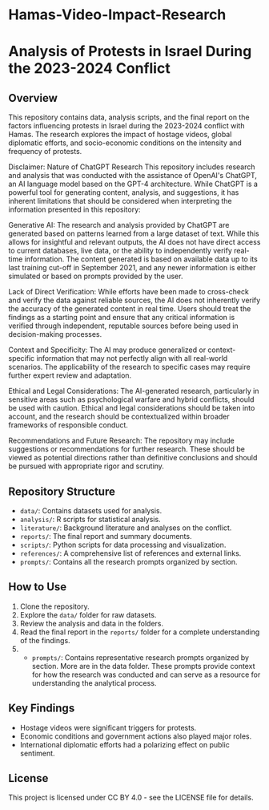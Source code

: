 # Hamas-Video-Impact-Research
# Analysis of Protests in Israel During the 2023-2024 Conflict

## Overview
This repository contains data, analysis scripts, and the final report on the factors influencing protests in Israel during the 2023-2024 conflict with Hamas. The research explores the impact of hostage videos, global diplomatic efforts, and socio-economic conditions on the intensity and frequency of protests.

Disclaimer: Nature of ChatGPT Research
This repository includes research and analysis that was conducted with the assistance of OpenAI's ChatGPT, an AI language model based on the GPT-4 architecture. While ChatGPT is a powerful tool for generating content, analysis, and suggestions, it has inherent limitations that should be considered when interpreting the information presented in this repository:

Generative AI: The research and analysis provided by ChatGPT are generated based on patterns learned from a large dataset of text. While this allows for insightful and relevant outputs, the AI does not have direct access to current databases, live data, or the ability to independently verify real-time information. The content generated is based on available data up to its last training cut-off in September 2021, and any newer information is either simulated or based on prompts provided by the user.

Lack of Direct Verification: While efforts have been made to cross-check and verify the data against reliable sources, the AI does not inherently verify the accuracy of the generated content in real time. Users should treat the findings as a starting point and ensure that any critical information is verified through independent, reputable sources before being used in decision-making processes.

Context and Specificity: The AI may produce generalized or context-specific information that may not perfectly align with all real-world scenarios. The applicability of the research to specific cases may require further expert review and adaptation.

Ethical and Legal Considerations: The AI-generated research, particularly in sensitive areas such as psychological warfare and hybrid conflicts, should be used with caution. Ethical and legal considerations should be taken into account, and the research should be contextualized within broader frameworks of responsible conduct.

Recommendations and Future Research: The repository may include suggestions or recommendations for further research. These should be viewed as potential directions rather than definitive conclusions and should be pursued with appropriate rigor and scrutiny.

## Repository Structure

- `data/`: Contains datasets used for analysis.
- `analysis/`: R scripts for statistical analysis.
- `literature/`: Background literature and analyses on the conflict.
- `reports/`: The final report and summary documents.
- `scripts/`: Python scripts for data processing and visualization.
- `references/`: A comprehensive list of references and external links.
- `prompts/`: Contains all the research prompts organized by section.

## How to Use
1. Clone the repository.
2. Explore the `data/` folder for raw datasets.
3. Review the analysis and data in the folders.
5. Read the final report in the `reports/` folder for a complete understanding of the findings.
6. - `prompts/`: Contains representative research prompts organized by section. More are in the data folder. These prompts provide context for how the research was conducted and can serve as a resource for understanding the analytical process.


## Key Findings
- Hostage videos were significant triggers for protests.
- Economic conditions and government actions also played major roles.
- International diplomatic efforts had a polarizing effect on public sentiment.

## License
This project is licensed under CC BY 4.0 - see the LICENSE file for details.
